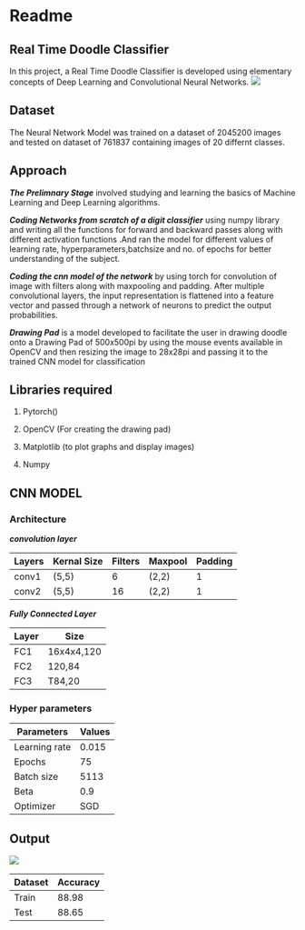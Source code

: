 # Readme
## Real Time Doodle Classifier
In this project, a Real Time Doodle Classifier is developed using elementary concepts of Deep Learning and Convolutional Neural Networks.
![](https://i.imgur.com/lxaAiNA.gif)
## Dataset
The Neural Network Model was trained on a dataset of 2045200 images and tested on dataset of 761837 containing images of 20 differnt classes.
## Approach
***The Prelimnary Stage*** involved studying and learning the basics of Machine Learning and Deep Learning algorithms.

***Coding Networks from scratch of a digit classifier*** using numpy library and writing all the functions for forward and backward passes along with different activation functions .And ran the model for different values of learning rate, hyperparameters,batchsize and no. of epochs for better understanding of the subject.

***Coding the cnn model of the network*** by using torch for convolution of image with filters along with maxpooling and padding. After multiple convolutional layers, the input representation is flattened into a feature vector and passed through a network of neurons to predict the output probabilities.




***Drawing Pad*** is a model developed to facilitate the user in drawing doodle onto a Drawing Pad of 500x500pi by using the mouse events available in OpenCV and then resizing the image to 28x28pi and passing it to the trained CNN model for classification
## Libraries required
1. Pytorch()

2. OpenCV (For creating the drawing pad)

3. Matplotlib (to plot graphs and display images)

4. Numpy

## CNN MODEL
### Architecture

***convolution layer***




| Layers | Kernal Size | Filters | Maxpool | Padding |
| ------ | ----------- | ------- | ------- | ------- |
| conv1       |  (5,5)           |   6      |      (2,2)   |   1      |
|   conv2     |     (5,5)        | 16   | (2,2)    |  1  |


***Fully Connected Layer***


| Layer | Size |
| -------- | -------- |
|    FC1      |  16x4x4,120        |
|    FC2      |    120,84      |
| FC3     | T84,20     |


### Hyper parameters



| Parameters    | Values |
| ------------- | ------ |
| Learning rate | 0.015  |
| Epochs        | 75     |
| Batch size    | 5113   |
| Beta          | 0.9    |
| Optimizer     | SGD    |

## Output

![](https://i.imgur.com/jw0jL5B.jpg)



| Dataset | Accuracy |
| -------- | -------- |
|      Train    |     88.98     |
| Test     | 88.65     |






